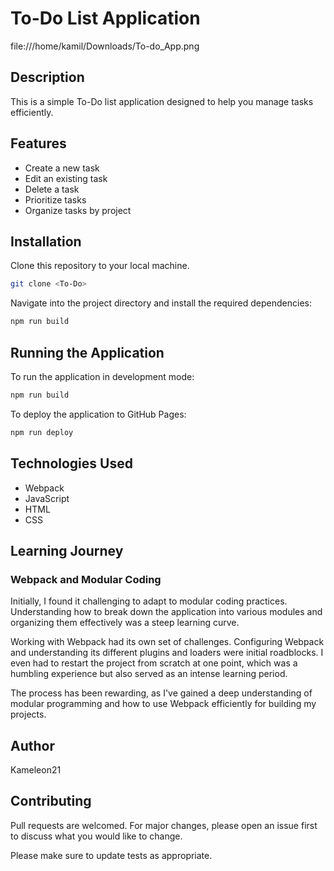 # To-Do List Application
file:///home/kamil/Downloads/To-do_App.png

## Description

This is a simple To-Do list application designed to help you manage tasks efficiently. 

## Features

- Create a new task
- Edit an existing task
- Delete a task
- Prioritize tasks
- Organize tasks by project

## Installation

Clone this repository to your local machine.

```bash
git clone <To-Do>
```

Navigate into the project directory and install the required dependencies:
```bash
npm run build
```
## Running the Application 

To run the application in development mode:
```bash
npm run build
```

To deploy the application to GitHub Pages:
```bash
npm run deploy
```

## Technologies Used

- Webpack
- JavaScript
- HTML
- CSS

## Learning Journey 

### Webpack and Modular Coding
 
Initially, I found it challenging to adapt to modular coding practices. Understanding how to break down the application into various modules and organizing them effectively was a steep learning curve.

Working with Webpack had its own set of challenges. Configuring Webpack and understanding its different plugins and loaders were initial roadblocks. I even had to restart the project from scratch at one point, which was a humbling experience but also served as an intense learning period.

The process has been rewarding, as I've gained a deep understanding of modular programming and how to use Webpack efficiently for building my projects.

## Author

Kameleon21

## Contributing

Pull requests are welcomed. For major changes, please open an issue first to discuss what you would like to change.

Please make sure to update tests as appropriate.
